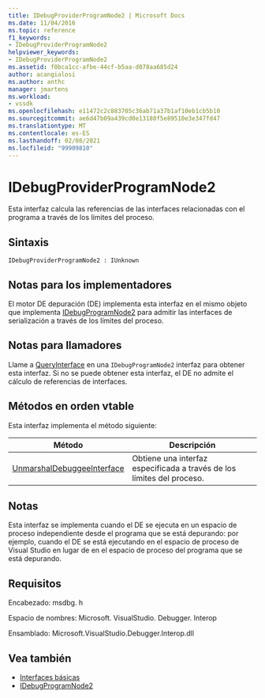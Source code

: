 ```yaml
---
title: IDebugProviderProgramNode2 | Microsoft Docs
ms.date: 11/04/2016
ms.topic: reference
f1_keywords:
- IDebugProviderProgramNode2
helpviewer_keywords:
- IDebugProviderProgramNode2
ms.assetid: f0bca1cc-afbe-44cf-b5aa-d078aa685d24
author: acangialosi
ms.author: anthc
manager: jmartens
ms.workload:
- vssdk
ms.openlocfilehash: e11472c2c883705c36ab71a37b1af10eb1cb5b10
ms.sourcegitcommit: ae6d47b09a439cd0e13180f5e89510e3e347fd47
ms.translationtype: MT
ms.contentlocale: es-ES
ms.lasthandoff: 02/08/2021
ms.locfileid: "99909810"
---
```

# <a name="idebugproviderprogramnode2"></a>IDebugProviderProgramNode2
Esta interfaz calcula las referencias de las interfaces relacionadas con el programa a través de los límites del proceso.

## <a name="syntax"></a>Sintaxis

```
IDebugProviderProgramNode2 : IUnknown
```

## <a name="notes-for-implementers"></a>Notas para los implementadores
 El motor DE depuración (DE) implementa esta interfaz en el mismo objeto que implementa [IDebugProgramNode2](../../../extensibility/debugger/reference/idebugprogramnode2.md) para admitir las interfaces de serialización a través de los límites del proceso.

## <a name="notes-for-callers"></a>Notas para llamadores
 Llame a [QueryInterface](/cpp/atl/queryinterface) en una `IDebugProgramNode2` interfaz para obtener esta interfaz. Si no se puede obtener esta interfaz, el DE no admite el cálculo de referencias de interfaces.

## <a name="methods-in-vtable-order"></a>Métodos en orden vtable
 Esta interfaz implementa el método siguiente:

|Método|Descripción|
|------------|-----------------|
|[UnmarshalDebuggeeInterface](../../../extensibility/debugger/reference/idebugproviderprogramnode2-unmarshaldebuggeeinterface.md)|Obtiene una interfaz especificada a través de los límites del proceso.|

## <a name="remarks"></a>Notas
 Esta interfaz se implementa cuando el DE se ejecuta en un espacio de proceso independiente desde el programa que se está depurando: por ejemplo, cuando el DE se está ejecutando en el espacio de proceso de Visual Studio en lugar de en el espacio de proceso del programa que se está depurando.

## <a name="requirements"></a>Requisitos
 Encabezado: msdbg. h

 Espacio de nombres: Microsoft. VisualStudio. Debugger. Interop

 Ensamblado: Microsoft.VisualStudio.Debugger.Interop.dll

## <a name="see-also"></a>Vea también
- [Interfaces básicas](../../../extensibility/debugger/reference/core-interfaces.md)
- [IDebugProgramNode2](../../../extensibility/debugger/reference/idebugprogramnode2.md)
